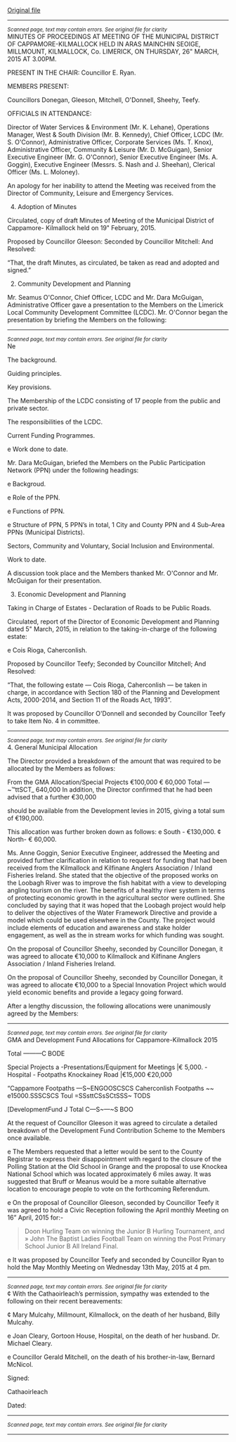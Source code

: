 [Original file](https://www.limerick.ie/sites/default/files/media/documents/2017-07/02_minutes_26th_march2c_2015.pdf)

---
*<small>Scanned page, text may contain errors. See original file for clarity</small>*  
MINUTES OF PROCEEDINGS AT MEETING OF THE MUNICIPAL
DISTRICT OF CAPPAMORE-KILMALLOCK HELD IN ARAS MAINCHIN
SEOIGE, MILLMOUNT, KILMALLOCK, Co. LIMERICK, ON THURSDAY,
26" MARCH, 2015 AT 3.00PM.

PRESENT IN THE CHAIR: Councillor E. Ryan.

MEMBERS PRESENT:

Councillors Donegan, Gleeson, Mitchell, O'Donnell, Sheehy, Teefy.

OFFICIALS IN ATTENDANCE:

Director of Water Services & Environment (Mr. K. Lehane), Operations Manager,
West & South Division (Mr. B. Kennedy), Chief Officer, LCDC (Mr. S. O'Connor),
Administrative Officer, Corporate Services (Ms. T. Knox), Administrative Officer,
Community & Leisure (Mr. D. McGuigan), Senior Executive Engineer (Mr. G.
O'Connor), Senior Executive Engineer (Ms. A. Goggin), Executive Engineer (Messrs.
S. Nash and J. Sheehan), Clerical Officer (Ms. L. Moloney).

An apology for her inability to attend the Meeting was received from the Director of
Community, Leisure and Emergency Services.

4. Adoption of Minutes

Circulated, copy of draft Minutes of Meeting of the Municipal District of Cappamore-
Kilmallock held on 19" February, 2015.

Proposed by Councillor Gleeson:
Seconded by Councillor Mitchell:
And Resolved:

“That, the draft Minutes, as circulated, be taken as read and adopted and signed.”

2. Community Development and Planning

Mr. Seamus O'Connor, Chief Officer, LCDC and Mr. Dara McGuigan, Administrative
Officer gave a presentation to the Members on the Limerick Local Community
Development Committee (LCDC). Mr. O'Connor began the presentation by briefing
the Members on the following:


---
*<small>Scanned page, text may contain errors. See original file for clarity</small>*  
Ne

The background.

Guiding principles.

Key provisions.

The Membership of the LCDC consisting of 17 people from the public and
private sector.

The responsibilities of the LCDC.

Current Funding Programmes.

e Work done to date.

Mr. Dara McGuigan, briefed the Members on the Public Participation Network (PPN)
under the following headings:

e Backgroud.

e Role of the PPN.

e Functions of PPN.

e Structure of PPN, 5 PPN’s in total, 1 City and County PPN and 4 Sub-Area
PPNs (Municipal Districts).

Sectors, Community and Voluntary, Social Inclusion and Environmental.

Work to date.

A discussion took place and the Members thanked Mr. O'Connor and Mr. McGuigan
for their presentation.

3. Economic Development and Planning

Taking in Charge of Estates - Declaration of Roads to be
Public Roads.

Circulated, report of the Director of Economic Development and Planning dated 5"
March, 2015, in relation to the taking-in-charge of the following estate:

e Cois Rioga, Caherconlish.

Proposed by Councillor Teefy;
Seconded by Councillor Mitchell;
And Resolved:

“That, the following estate — Cois Rioga, Caherconlish — be taken in charge, in
accordance with Section 180 of the Planning and Development Acts, 2000-2014, and
Section 11 of the Roads Act, 1993”.

It was proposed by Councillor O'Donnell and seconded by Councillor Teefy to take
Item No. 4 in committee.


---
*<small>Scanned page, text may contain errors. See original file for clarity</small>*  
4. General Municipal Allocation

The Director provided a breakdown of the amount that was required to be allocated
by the Members as follows:

From the GMA Allocation/Special Projects €100,000
€ 60,000
Total —~™ttSCT_ 640,000
In addition, the Director confirmed that he had been advised that a further €30,000

should be available from the Development levies in 2015, giving a total sum of
€190,000.

This allocation was further broken down as follows:
e South - €130,000.
¢ North- € 60,000.

Ms. Anne Goggin, Senior Executive Engineer, addressed the Meeting and provided
further clarification in relation to request for funding that had been received from the
Kilmallock and Kilfinane Anglers Association / Inland Fisheries Ireland. She stated
that the objective of the proposed works on the Loobagh River was to improve the
fish habitat with a view to developing angling tourism on the river. The benefits of a
healthy river system in terms of protecting economic growth in the agricultural sector
were outlined. She concluded by saying that it was hoped that the Loobagh project
would help to deliver the objectives of the Water Framework Directive and provide a
model which could be used elsewhere in the County. The project would include
elements of education and awareness and stake holder engagement, as well as the
in stream works for which funding was sought.

On the proposal of Councillor Sheehy, seconded by Councillor Donegan, it was
agreed to allocate €10,000 to Kilmallock and Kilfinane Anglers Association / Inland
Fisheries Ireland.

On the proposal of Councillor Sheehy, seconded by Councillor Donegan, it was
agreed to allocate €10,000 to a Special Innovation Project which would yield
economic benefits and provide a legacy going forward.

After a lengthy discussion, the following allocations were unanimously agreed by the
Members:


---
*<small>Scanned page, text may contain errors. See original file for clarity</small>*  
GMA and Development Fund Allocations for Cappamore-Kilmallock 2015

Total ———C BODE

Special Projects a
-Presentations/Equipment for Meetings |€ 5,000.
-Hospital - Footpaths Knockainey Road |€15,000
€20,000

“Cappamore Footpaths —S~ENGOOSCSCS
Caherconlish Footpaths ~~ e15000.SSSCSCS
Toul =SSsttCSsSCtSSS~ TODS

[DevelopmentFund J
Total C—S~—~S BOO

At the request of Councillor Gleeson it was agreed to circulate a detailed breakdown
of the Development Fund Contribution Scheme to the Members once available.

e The Members requested that a letter would be sent to the County Registrar to
express their disappointment with regard to the closure of the Polling Station at
the Old School in Grange and the proposal to use Knockea National School
which was located approximately 6 miles away. It was suggested that Bruff or
Meanus would be a more suitable alternative location to encourage people to
vote on the forthcoming Referendum.

e On the proposal of Councillor Gleeson, seconded by Councillor Teefy it was
agreed to hold a Civic Reception following the April monthly Meeting on 16”
April, 2015 for:-

> Doon Hurling Team on winning the Junior B Hurling Tournament, and
» John The Baptist Ladies Football Team on winning the Post Primary School
Junior B All Ireland Final.

e It was proposed by Councillor Teefy and seconded by Councillor Ryan to hold
the May Monthly Meeting on Wednesday 13th May, 2015 at 4 pm.


---
*<small>Scanned page, text may contain errors. See original file for clarity</small>*  
¢ With the Cathaoirleach’s permission, sympathy was extended to the following on
their recent bereavements:

¢ Mary Mulcahy, Millmount, Kilmallock, on the death of her husband, Billy
Mulcahy.

e Joan Cleary, Gortoon House, Hospital, on the death of her husband. Dr.
Michael Cleary.

e Councillor Gerald Mitchell, on the death of his brother-in-law, Bernard
McNicol.

Signed:

Cathaoirleach

Dated:



---
*<small>Scanned page, text may contain errors. See original file for clarity</small>*  


---
